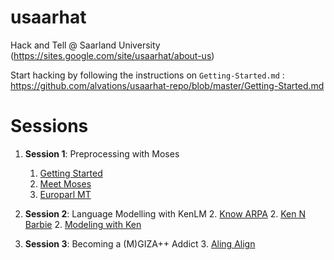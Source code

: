 usaarhat
========

Hack and Tell @ Saarland University (https://sites.google.com/site/usaarhat/about-us)

Start hacking by following the instructions on `Getting-Started.md` : https://github.com/alvations/usaarhat-repo/blob/master/Getting-Started.md


Sessions
====

  1. **Session 1**: Preprocessing with Moses
      1. [Getting Started](https://github.com/alvations/usaarhat-repo/blob/master/Getting-Started.md)
      1. [Meet Moses](https://github.com/alvations/usaarhat-repo/blob/master/MeeT-Moses.md)
      1. [Europarl MT](https://github.com/alvations/usaarhat-repo/blob/master/Europarl-MT.md)
 
  2. **Session 2**: Language Modelling with KenLM
      2. [Know ARPA](https://github.com/alvations/usaarhat-repo/blob/master/Know-ARPA.md)
 	    2. [Ken N Barbie](https://github.com/alvations/usaarhat-repo/blob/master/Ken-N-Barbie.md)
 	    2. [Modeling with Ken](https://github.com/alvations/usaarhat-repo/blob/master/Modelling-W-Ken.md)
 	
  3. **Session 3**: Becoming a (M)GIZA++ Addict
      3. [Aling Align](https://github.com/alvations/usaarhat-repo/blob/master/Align-A-Line.md)

